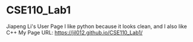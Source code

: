 # CSE110_Lab1
Jiapeng Li's User Page
I like python because it looks clean, and I also like C++
My Page URL: https://jil012.github.io/CSE110_Lab1/